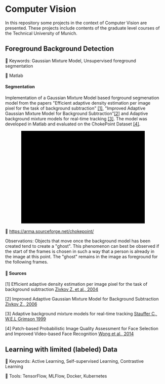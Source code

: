 # Computer Vision

In this repository some projects in the context of Computer Vision are presented. These projects include contents of the graduate level courses of the Technical University of Munich. 

## Foreground Background Detection
:key: Keywords: Gaussian Mixture Model, Unsupervised foreground segmentation

:wrench: Matlab

#### Segmentation
Implementation of a Gaussian Mixture Model based forground segmenation model from the papers "Efficient adaptive density estimation per image pixel for the task of background subtraction" [[1]](#1), "Improved Adaptive Gaussian Mixture Model for Background Subtraction"[[2]](#2) and Adaptive background mixture models for real-time tracking [[3]](#3). The model was developed in Matlab and evaluated on the ChokePoint Dataset [[4]](#4).

<p align="center">
<img src="etc/GaussianMixtureModel.gif" alt="animated" width="400"/>
</p>

:link: https://arma.sourceforge.net/chokepoint/

Observations: Objects that move once the background model has been created tend to create a "ghost". This phenomenon can best be observed if the start of the frames is chosen in such a way that a person is already in the image at this point. The "ghost" remains in the image as foreground for the following frames. 

#### :bookmark_tabs: Sources

<a id="1">[1]</a> Efficient adaptive density estimation per image pixel for the task of background subtraction [Zivkov Z. et al., 2004](https://www.sciencedirect.com/science/article/pii/S0167865505003521)

<a id="2">[2]</a> Improved Adaptive Gaussian Mixture Model for Background Subtraction [Zivkov Z., 2006](https://ieeexplore.ieee.org/document/1333992)

<a id="3">[3]</a> Adaptive background mixture models for real-time tracking [Stauffer C., W.E.L Grimson 1999](http://www.ai.mit.edu/projects/vsam/Publications/stauffer_cvpr98_track.pdf)

<a id="4">[4]</a> Patch-based Probabilistic Image Quality Assessment for
Face Selection and Improved Video-based Face Recognition [Wong et al., 2014](https://arxiv.org/abs/1304.0869)


## Learning with limited (labeled) Data
:key: Keywords: Active Learning, Self-supervised Learning, Contrastive Learning

:wrench: Tools: TensorFlow, MLFlow, Docker, Kubernetes 